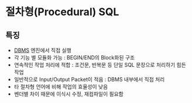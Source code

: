 # 절차형(Procedural) SQL

## 특징
- [DBMS](DBMS) 엔진에서 직접 실행
- 각 기능 별 모듈화 가능 : BEGIN/END의 Block화된 구조
- 연속적인 작업 처리에 적합 : 조건문, 반복문 등 단일 SQL 문장으로 처리하기 힘든 작업
- 일반적으로 Input/Output Packet이 적음 : DBMS 내부에서 직접 처리
- 타 절차형 언어에 비해 작업의 효율성이 낮음
- 벤더별 차이 때문에 이식시 수정, 재컴파일이 필요함